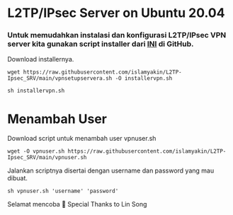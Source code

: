 # L2TP/IPsec Server on Ubuntu 20.04
### Untuk memudahkan instalasi dan konfigurasi L2TP/IPsec VPN server kita gunakan script installer dari [INI](https://github.com/islamyakin/L2TP-Ipsec_SRV/) di GitHub.
Download installernya.
```
wget https://raw.githubusercontent.com/islamyakin/L2TP-Ipsec_SRV/main/vpnsetupservera.sh -O installervpn.sh
```
```
sh installervpn.sh	
```
# Menambah User
Download script untuk menambah user vpnuser.sh
```
wget -O vpnuser.sh https://raw.githubusercontent.com/islamyakin/L2TP-Ipsec_SRV/main/vpnuser.sh
```
Jalankan scriptnya disertai dengan username dan password yang mau dibuat.
```
sh vpnuser.sh 'username' 'password'
```
Selamat mencoba 🙂
Special Thanks to Lin Song
